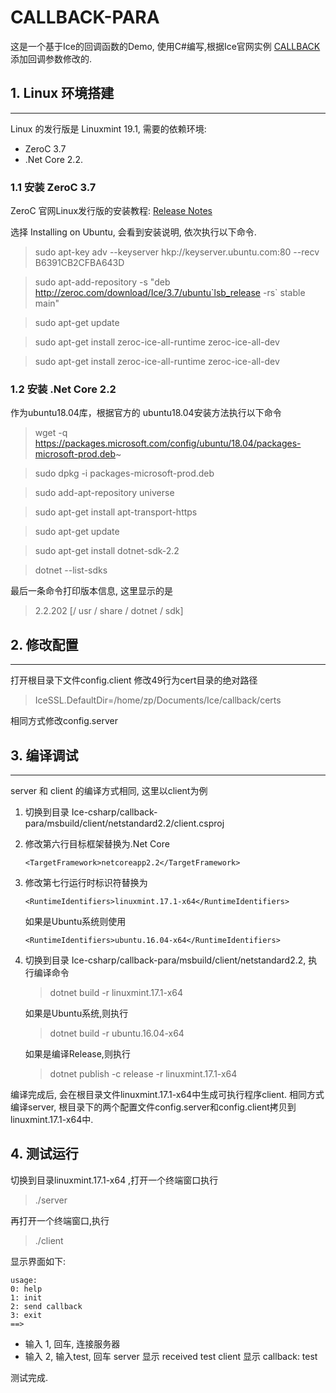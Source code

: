 # CALLBACK-PARA 

这是一个基于Ice的回调函数的Demo, 使用C#编写,根据Ice官网实例
[CALLBACK](https://github.com/zeroc-ice/ice-demos/tree/3.7/csharp/Ice/callback)
添加回调参数修改的.

## 1. Linux 环境搭建
***
Linux 的发行版是 Linuxmint 19.1, 需要的依赖环境:
* ZeroC 3.7
* .Net Core 2.2.

### 1.1 安装 ZeroC 3.7
ZeroC 官网Linux发行版的安装教程:
[Release Notes](https://doc.zeroc.com/ice/3.7/release-notes/using-the-linux-binary-distributions)

选择 Installing on Ubuntu, 会看到安装说明, 依次执行以下命令.

> sudo apt-key adv --keyserver hkp://keyserver.ubuntu.com:80 --recv B6391CB2CFBA643D

> sudo apt-add-repository -s "deb http://zeroc.com/download/Ice/3.7/ubuntu`lsb_release -rs` stable main"

> sudo apt-get update

> sudo apt-get install zeroc-ice-all-runtime zeroc-ice-all-dev

> sudo apt-get install zeroc-ice-all-runtime zeroc-ice-all-dev

### 1.2 安装 .Net Core 2.2
作为ubuntu18.04库，根据官方的 ubuntu18.04安装方法执行以下命令

> wget -q https://packages.microsoft.com/config/ubuntu/18.04/packages-microsoft-prod.deb~

> sudo dpkg -i packages-microsoft-prod.deb

> sudo add-apt-repository universe

> sudo apt-get install apt-transport-https

> sudo apt-get update

> sudo apt-get install dotnet-sdk-2.2

> dotnet --list-sdks

最后一条命令打印版本信息, 这里显示的是

> 2.2.202 [/ usr / share / dotnet / sdk]

## 2. 修改配置
***
打开根目录下文件config.client
修改49行为cert目录的绝对路径

> IceSSL.DefaultDir=/home/zp/Documents/Ice/callback/certs

相同方式修改config.server

## 3. 编译调试
***
server 和 client 的编译方式相同, 这里以client为例

1. 切换到目录 Ice-csharp/callback-para/msbuild/client/netstandard2.2/client.csproj

2. 修改第六行目标框架替换为.Net Core

    ```
    <TargetFramework>netcoreapp2.2</TargetFramework>
    ```

3. 修改第七行运行时标识符替换为

    ```
    <RuntimeIdentifiers>linuxmint.17.1-x64</RuntimeIdentifiers>
    ```

    如果是Ubuntu系统则使用

    ```
    <RuntimeIdentifiers>ubuntu.16.04-x64</RuntimeIdentifiers>
    ```

4. 切换到目录 Ice-csharp/callback-para/msbuild/client/netstandard2.2, 执行编译命令

    > dotnet build -r linuxmint.17.1-x64

    如果是Ubuntu系统,则执行

    > dotnet build -r ubuntu.16.04-x64

    如果是编译Release,则执行

    > dotnet publish -c release -r linuxmint.17.1-x64

编译完成后, 会在根目录文件linuxmint.17.1-x64中生成可执行程序client.
相同方式编译server, 根目录下的两个配置文件config.server和config.client拷贝到linuxmint.17.1-x64中.

## 4. 测试运行
切换到目录linuxmint.17.1-x64 ,打开一个终端窗口执行

> ./server

再打开一个终端窗口,执行

> ./client

显示界面如下:

```
usage:
0: help
1: init
2: send callback
3: exit
==>
```

* 输入 1, 回车, 连接服务器
* 输入 2, 输入test, 回车
server 显示 received test
client 显示 callback: test

测试完成.






